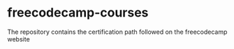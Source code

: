 # freecodecamp-courses
The repository contains the certification path followed on the freecodecamp website
